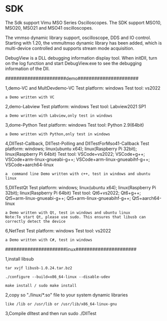 # SDK
The Sdk support Vimu MSO Series Oscilloscopes. The SDK support MSO10, MSO20, MSO21 and MSO41 oscilloscopes.

The vmmso dynamic library support, oscilloscope, DDS and IO control. Starting with 1.20, the vmmultmso dynamic library has been added, which is multi-device controlled and supports stream mode acquisition.

DebugView is a DLL debugging information display tool. 
	When initDll, turn on the log function and start DebugView.exe to see the debugging information of the Dll.

######################demo######################

1,demo-VC and MultDevdemo-VC
	Test platform: windows
	Test tool: vs2022

	a Demo written with VC
	
2,demo-Labview
	Test platform: windows
	Test tool: Labview2021 SP1

	a Demo written with Labview,only test in windows

3,dome-Python
	Test platform: windows
	Test tool: Python 2.9(64bit)

	a Demo written with Python,only test in windows

4,DllTest-Callback, DllTest-Polling and DllTestForMso41-Callback
	Test platform: windows; linux(ubuntu x64); linux(Raspberry Pi 32bit); linux(Raspberry Pi 64bit)
	Test tool: VSCode+vs2022; VSCode+g++; VSCode+arm-linux-gnueabi-g++; VSCode+arm-linux-gnueabihf-g++; VSCode+aarch64-linux

	a  command line Demo written with c++, test in windows and ubuntu linux

5,DllTestQt
	Test platform: windows; linux(ubuntu x64); linux(Raspberry Pi 32bit); linux(Raspberry Pi 64bit)
	Test tool: Qt6+vs2022; Qt6+g++; Qt5+arm-linux-gnueabi-g++; Qt5+arm-linux-gnueabihf-g++; Qt5+aarch64-linux

	a Demo written with Qt, test in windows and ubuntu linux
	Note:To start Qt, please use sudo. This ensures that libusb can correctly detect the device
	
 6,NetTest
	Test platform: windows
	Test tool: vs2022 
	
	a Demo written with C#, test in windows

######################linux######################

1,install libsub

	tar xvjf libusb-1.0.24.tar.bz2
	
	./configure --build=x86_64-linux --disable-udev
	
	make install / sudo make install
2,copy so "./linux/*.so" file to your system dynamic libraries

	like /lib or /usr/lib or /usr/lib/x86_64-linux-gnu
	
3,Compile dlltest and then run
	sudo ./DllTest

